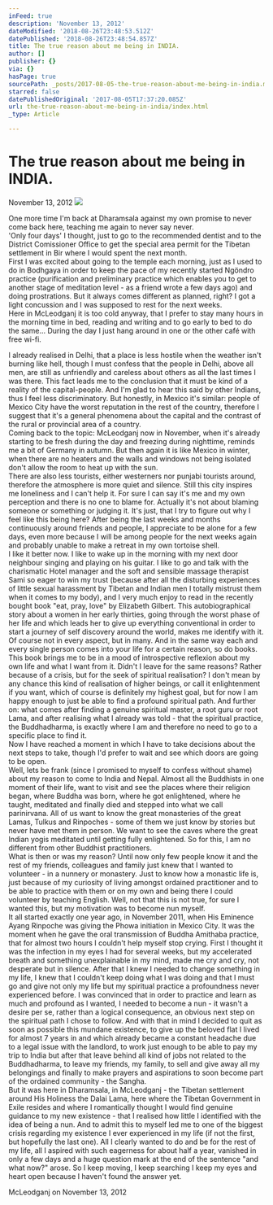 ```yaml
---
inFeed: true
description: 'November 13, 2012'
dateModified: '2018-08-26T23:48:53.512Z'
datePublished: '2018-08-26T23:48:54.857Z'
title: The true reason about me being in INDIA.
author: []
publisher: {}
via: {}
hasPage: true
sourcePath: _posts/2017-08-05-the-true-reason-about-me-being-in-india.md
starred: false
datePublishedOriginal: '2017-08-05T17:37:20.085Z'
url: the-true-reason-about-me-being-in-india/index.html
_type: Article

---
```

# **The true reason about me being in INDIA.**

November 13, 2012
![](https://the-grid-user-content.s3-us-west-2.amazonaws.com/bd4c616f-1af0-43e4-8bb3-983b13784158.jpg)

One more time I'm back at Dharamsala against my own promise to never come back here, teaching me again to never say never.   
'Only four days' I thought, just to go to the recommended dentist and to the District Comissioner Office to get the special area permit for the Tibetan settlement in Bir where I would spent the next month.   
First I was excited about going to the temple each morning, just as I used to do in Bodhgaya in order to keep the pace of my recently started Ngöndro practice (purification and preliminary practice which enables you to get to another stage of meditation level - as a friend wrote a few days ago) and doing prostrations. But it always comes different as planned, right? I got a light concussion and I was supposed to rest for the next weeks.  
Here in McLeodganj it is too cold anyway, that I prefer to stay many hours in the morning time in bed, reading and writing and to go early to bed to do the same... During the day I just hang around in one or the other café with free wi-fi.

I already realised in Delhi, that a place is less hostile when the weather isn't burning like hell, though I must confess that the people in Delhi, above all men, are still as unfriendly and careless about others as all the last times I was there. This fact leads me to the conclusion that it must be kind of a reality of the capital-people. And I'm glad to hear this said by other Indians, thus I feel less discriminatory. But honestly, in Mexico it's similar: people of Mexico City have the worst reputation in the rest of the country, therefore I suggest that it's a general phenomena about the capital and the contrast of the rural or provincial area of a country.  
Coming back to the topic: McLeodganj now in November, when it's already starting to be fresh during the day and freezing during nighttime, reminds me a bit of Germany in autumn. But then again it is like Mexico in winter, when there are no heaters and the walls and windows not being isolated don't allow the room to heat up with the sun.   
There are also less tourists, either westerners nor punjabi tourists around, therefore the atmosphere is more quiet and silence. Still this city inspires me loneliness and I can't help it. For sure I can say it's me and my own perception and there is no one to blame for. Actually it's not about blaming someone or something or judging it. It's just, that I try to figure out why I feel like this being here? After being the last weeks and months continuously around friends and people, I appreciate to be alone for a few days, even more because I will be among people for the next weeks again and probably unable to make a retreat in my own tortoise shell.   
I like it better now. I like to wake up in the morning with my next door neighbour singing and playing on his guitar. I like to go and talk with the charismatic Hotel manager and the soft and sensible massage therapist Sami so eager to win my trust (because after all the disturbing experiences of little sexual harassment by Tibetan and Indian men I totally mistrust them when it comes to my body), and I very much enjoy to read in the recently bought book "eat, pray, love" by Elizabeth Gilbert. This autobiographical story about a women in her early thirties, going through the worst phase of her life and which leads her to give up everything conventional in order to start a journey of self discovery around the world, makes me identify with it. Of course not in every aspect, but in many. And in the same way each and every single person comes into your life for a certain reason, so do books. This book brings me to be in a mood of introspective reflexion about my own life and what I want from it. Didn't I leave for the same reasons? Rather because of a crisis, but for the seek of spiritual realisation? I don't mean by any chance this kind of realisation of higher beings, or call it enlightenment if you want, which of course is definitely my highest goal, but for now I am happy enough to just be able to find a profound spiritual path. And further on: what comes after finding a genuine spiritual master, a root guru or root Lama, and after realising what I already was told - that the spiritual practice, the Buddhadharma, is exactly where I am and therefore no need to go to a specific place to find it.   
Now I have reached a moment in which I have to take decisions about the next steps to take, though I'd prefer to wait and see which doors are going to be open.   
Well, lets be frank (since I promised to myself to confess without shame) about my reason to come to India and Nepal. Almost all the Buddhists in one moment of their life, want to visit and see the places where their religion began, where Buddha was born, where he got enlightened, where he taught, meditated and finally died and stepped into what we call parinirvana. All of us want to know the great monasteries of the great Lamas, Tulkus and Rinpoches - some of them we just know by stories but never have met them in person. We want to see the caves where the great Indian yogis meditated until getting fully enlightened. So for this, I am no different from other Buddhist practitioners.   
What is then or was my reason? Until now only few people know it and the rest of my friends, colleagues and family just knew that I wanted to volunteer - in a nunnery or monastery. Just to know how a monastic life is, just because of my curiosity of living amongst ordained practitioner and to be able to practice with them or on my own and being there I could volunteer by teaching English. Well, not that this is not true, for sure I wanted this, but my motivation was to become nun myself.  
It all started exactly one year ago, in November 2011, when His Eminence Ayang Rinpoche was giving the Phowa initiation in Mexico City. It was the moment when he gave the oral transmission of Buddha Amithaba practice, that for almost two hours I couldn't help myself stop crying. First I thought it was the infection in my eyes I had for several weeks, but my accelerated breath and something unexplainable in my mind, made me cry and cry, not desperate but in silence. After that I knew I needed to change something in my life, I knew that I couldn't keep doing what I was doing and that I must go and give not only my life but my spiritual practice a profoundness never experienced before. I was convinced that in order to practice and learn as much and profound as I wanted, I needed to become a nun - it wasn't a desire per se, rather than a logical consequence, an obvious next step on the spiritual path I chose to follow. And with that in mind I decided to quit as soon as possible this mundane existence, to give up the beloved flat I lived for almost 7 years in and which already became a constant headache due to a legal issue with the landlord, to work just enough to be able to pay my trip to India but after that leave behind all kind of jobs not related to the Buddhadharma, to leave my friends, my family, to sell and give away all my belongings and finally to make prayers and aspirations to soon become part of the ordained community - the Sangha.  
But it was here in Dharamsala, in McLeodganj - the Tibetan settlement around His Holiness the Dalai Lama, here where the Tibetan Government in Exile resides and where I romantically thought I would find genuine guidance to my new existence - that I realised how little I identified with the idea of being a nun. And to admit this to myself led me to one of the biggest crisis regarding my existence I ever experienced in my life (if not the first, but hopefully the last one). All I clearly wanted to do and be for the rest of my life, all I aspired with such eagerness for about half a year, vanished in only a few days and a huge question mark at the end of the sentence "and what now?" arose. So I keep moving, I keep searching I keep my eyes and heart open because I haven't found the answer yet.

McLeodganj on November 13, 2012